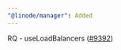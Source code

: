 ```yaml
---
"@linode/manager": Added
---
```


RQ - useLoadBalancers ([#9392](https://github.com/linode/manager/pull/9392))
